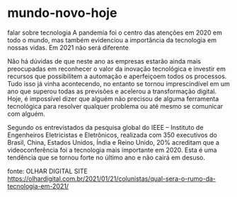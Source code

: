 # mundo-novo-hoje
falar sobre tecnologia
A pandemia foi o centro das atenções em 2020 em todo o mundo, mas também evidenciou a importância da tecnologia em nossas vidas. Em 2021 não será diferente

Não há dúvidas de que neste ano as empresas estarão ainda mais preocupadas em reconhecer o valor da inovação tecnológica e investir em recursos que possibilitem a automação e aperfeiçoem todos os processos. Tudo isso já vinha acontecendo, no entanto se tornou imprescindível em um ano que superou todas as previsões e acelerou a transformação digital. Hoje, é impossível dizer que alguém não precisou de alguma ferramenta tecnológica para resolver qualquer problema ou até mesmo se comunicar com alguém.

Segundo os entrevistados da pesquisa global do IEEE – Instituto de Engenheiros Eletricistas e Eletrônicos, realizada com 350 executivos do Brasil, China, Estados Unidos, Índia e Reino Unido, 20% acreditam que a videoconferência foi a tecnologia mais importante em 2020. Esta é uma tendência que se tornou forte no último ano e não cairá em desuso.

fonte: OLHAR DIGITAL SITE https://olhardigital.com.br/2021/01/21/colunistas/qual-sera-o-rumo-da-tecnologia-em-2021/
